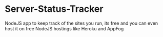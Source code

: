 Server-Status-Tracker
=====================

NodeJS app to keep track of the sites you run, its free and you can even host it on free NodeJS hostings like Heroku and AppFog
